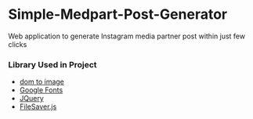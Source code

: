 # Simple-Medpart-Post-Generator
 Web application to generate Instagram media partner post within just few clicks

<h3>Library Used in Project</h3>
<ul>
 <li>
  <a href="https://github.com/tsayen/dom-to-image">dom to image</a>
 </li>
  <li>
  <a href="https://fonts.google.com">Google Fonts</a>
 </li>
 <li>
  <a href="https://jquery.com/">JQuery</a>
 </li>
 <li>
  <a href="https://github.com/eligrey/FileSaver.js/">FileSaver.js</a>
 </li>
</ul>
